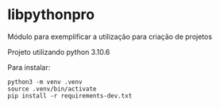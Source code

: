# libpythonpro
Módulo para exemplificar a utilização para criação de projetos

Projeto utilizando python 3.10.6

Para instalar:
```console
python3 -m venv .venv
source .venv/bin/activate
pip install -r requirements-dev.txt
```